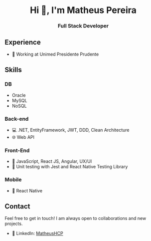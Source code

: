 <h1 align="center">Hi 👋, I'm Matheus Pereira</h1>
<h3 align="center">Full Stack Developer</h3>

## Experience

- 🏥 Working at Unimed Presidente Prudente

## Skills

### DB

- Oracle 
- MySQL
- NoSQL

### Back-end
- 💻 .NET, EntityFramework, JWT, DDD, Clean Architecture
- 🌐 Web API 
### Front-End
- 🚀 JavaScript, React JS, Angular, UX/UI
- 🧪 Unit testing with Jest and React Native Testing Library
### Mobile
- 📱 React Native

## Contact

Feel free to get in touch! I am always open to collaborations and new projects.

- 🔗 LinkedIn: [MatheusHCP](https://www.linkedin.com/in/matheushcp/)
